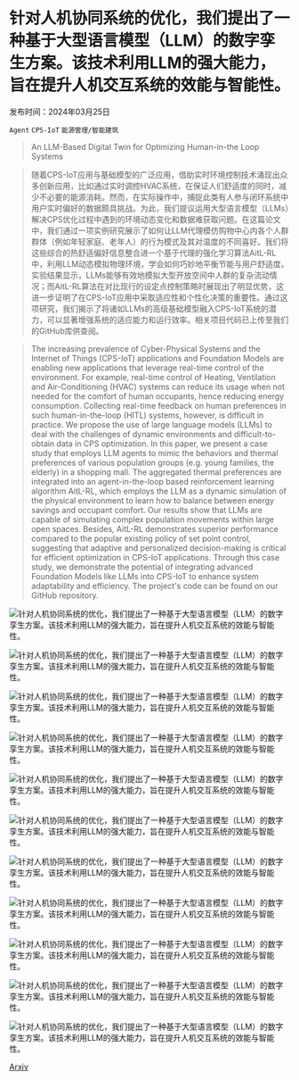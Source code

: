 # 针对人机协同系统的优化，我们提出了一种基于大型语言模型（LLM）的数字孪生方案。该技术利用LLM的强大能力，旨在提升人机交互系统的效能与智能性。

发布时间：2024年03月25日

`Agent` `CPS-IoT` `能源管理/智能建筑`

> An LLM-Based Digital Twin for Optimizing Human-in-the Loop Systems

> 随着CPS-IoT应用与基础模型的广泛应用，借助实时环境控制技术涌现出众多创新应用，比如通过实时调控HVAC系统，在保证人们舒适度的同时，减少不必要的能源消耗。然而，在实际操作中，捕捉此类有人参与闭环系统中用户实时偏好的数据颇具挑战。为此，我们提议运用大型语言模型（LLMs）解决CPS优化过程中遇到的环境动态变化和数据难获取问题。在这篇论文中，我们通过一项实例研究展示了如何让LLM代理模仿购物中心内各个人群群体（例如年轻家庭、老年人）的行为模式及其对温度的不同喜好。我们将这些综合的热舒适偏好信息整合进一个基于代理的强化学习算法AitL-RL中，利用LLM动态模拟物理环境，学会如何巧妙地平衡节能与用户舒适度。实验结果显示，LLMs能够有效地模拟大型开放空间中人群的复杂流动情况；而AitL-RL算法在对比现行的设定点控制策略时展现出了明显优势，这进一步证明了在CPS-IoT应用中采取适应性和个性化决策的重要性。通过这项研究，我们揭示了将诸如LLMs的高级基础模型融入CPS-IoT系统的潜力，可以显著增强系统的适应能力和运行效率。相关项目代码已上传至我们的GitHub库供查阅。

> The increasing prevalence of Cyber-Physical Systems and the Internet of Things (CPS-IoT) applications and Foundation Models are enabling new applications that leverage real-time control of the environment. For example, real-time control of Heating, Ventilation and Air-Conditioning (HVAC) systems can reduce its usage when not needed for the comfort of human occupants, hence reducing energy consumption. Collecting real-time feedback on human preferences in such human-in-the-loop (HITL) systems, however, is difficult in practice. We propose the use of large language models (LLMs) to deal with the challenges of dynamic environments and difficult-to-obtain data in CPS optimization. In this paper, we present a case study that employs LLM agents to mimic the behaviors and thermal preferences of various population groups (e.g. young families, the elderly) in a shopping mall. The aggregated thermal preferences are integrated into an agent-in-the-loop based reinforcement learning algorithm AitL-RL, which employs the LLM as a dynamic simulation of the physical environment to learn how to balance between energy savings and occupant comfort. Our results show that LLMs are capable of simulating complex population movements within large open spaces. Besides, AitL-RL demonstrates superior performance compared to the popular existing policy of set point control, suggesting that adaptive and personalized decision-making is critical for efficient optimization in CPS-IoT applications. Through this case study, we demonstrate the potential of integrating advanced Foundation Models like LLMs into CPS-IoT to enhance system adaptability and efficiency. The project's code can be found on our GitHub repository.

![针对人机协同系统的优化，我们提出了一种基于大型语言模型（LLM）的数字孪生方案。该技术利用LLM的强大能力，旨在提升人机交互系统的效能与智能性。](../../../paper_images/2403.16809/SysDiagram.png)

![针对人机协同系统的优化，我们提出了一种基于大型语言模型（LLM）的数字孪生方案。该技术利用LLM的强大能力，旨在提升人机交互系统的效能与智能性。](../../../paper_images/2403.16809/newhappyMall.png)

![针对人机协同系统的优化，我们提出了一种基于大型语言模型（LLM）的数字孪生方案。该技术利用LLM的强大能力，旨在提升人机交互系统的效能与智能性。](../../../paper_images/2403.16809/daily_pop_change_ci.png)

![针对人机协同系统的优化，我们提出了一种基于大型语言模型（LLM）的数字孪生方案。该技术利用LLM的强大能力，旨在提升人机交互系统的效能与智能性。](../../../paper_images/2403.16809/mean_daily_change_pop_group.png)

![针对人机协同系统的优化，我们提出了一种基于大型语言模型（LLM）的数字孪生方案。该技术利用LLM的强大能力，旨在提升人机交互系统的效能与智能性。](../../../paper_images/2403.16809/mean_daily_store_change.png)

![针对人机协同系统的优化，我们提出了一种基于大型语言模型（LLM）的数字孪生方案。该技术利用LLM的强大能力，旨在提升人机交互系统的效能与智能性。](../../../paper_images/2403.16809/training.png)

![针对人机协同系统的优化，我们提出了一种基于大型语言模型（LLM）的数字孪生方案。该技术利用LLM的强大能力，旨在提升人机交互系统的效能与智能性。](../../../paper_images/2403.16809/reward_compare.png)

![针对人机协同系统的优化，我们提出了一种基于大型语言模型（LLM）的数字孪生方案。该技术利用LLM的强大能力，旨在提升人机交互系统的效能与智能性。](../../../paper_images/2403.16809/policy_compare.png)

![针对人机协同系统的优化，我们提出了一种基于大型语言模型（LLM）的数字孪生方案。该技术利用LLM的强大能力，旨在提升人机交互系统的效能与智能性。](../../../paper_images/2403.16809/distributed_control.png)

![针对人机协同系统的优化，我们提出了一种基于大型语言模型（LLM）的数字孪生方案。该技术利用LLM的强大能力，旨在提升人机交互系统的效能与智能性。](../../../paper_images/2403.16809/distributed_control_alpha0.png)

![针对人机协同系统的优化，我们提出了一种基于大型语言模型（LLM）的数字孪生方案。该技术利用LLM的强大能力，旨在提升人机交互系统的效能与智能性。](../../../paper_images/2403.16809/distributed_control_beta0.png)

[Arxiv](https://arxiv.org/abs/2403.16809)